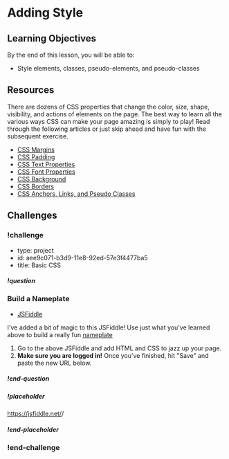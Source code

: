 # Adding Style

## Learning Objectives

By the end of this lesson, you will be able to:

* Style elements, classes, pseudo-elements, and pseudo-classes

## Resources

There are dozens of CSS properties that change the color, size, shape, visibility, and actions of elements on the page. The best way to learn all the various ways CSS can make your page amazing is simply to play! Read through the following articles or just skip ahead and have fun with the subsequent exercise.

* [CSS Margins](http://www.cssbasics.com/css-margins/)
* [CSS Padding](http://www.cssbasics.com/css-padding/)
* [CSS Text Properties](http://www.cssbasics.com/css-text-properties/)
* [CSS Font Properties](http://www.cssbasics.com/css-font-properties/)
* [CSS Background](http://www.cssbasics.com/css-backgrounds/)
* [CSS Borders](http://www.cssbasics.com/css-borders/)
* [CSS Anchors, Links, and Pseudo Classes](http://www.cssbasics.com/css-anchors-links-and-pseudo-classes/)

## Challenges

<!-- Question -->

### !challenge

* type: project
* id: aee9c071-b3d9-11e8-92ed-57e3f4477ba5
* title: Basic CSS

##### !question

### Build a Nameplate

* [JSFiddle](https://jsfiddle.net/gh/get/library/pure/gSchool/g67_fiddles/tree/master/css-basics-nameplate)

I've added a bit of magic to this JSFiddle! Use just what you've learned above to build a really fun [nameplate](http://galvanize-nameplate.surge.sh/)

1. Go to the above JSFiddle and add HTML and CSS to jazz up your page.
1. **Make sure you are logged in!** Once you've finished, hit "Save" and paste the new URL below.

##### !end-question

##### !placeholder

https://jsfiddle.net/<username>/<fiddle-id>

##### !end-placeholder

### !end-challenge
